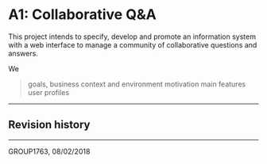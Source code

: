 # A1: Collaborative Q&A

This project intends to specify, develop and promote an information system with a web interface to manage a community of collaborative questions and answers.

We

> goals, business context and environment
> motivation
> main features
> user profiles

***

## Revision history

***

GROUP1763, 08/02/2018

